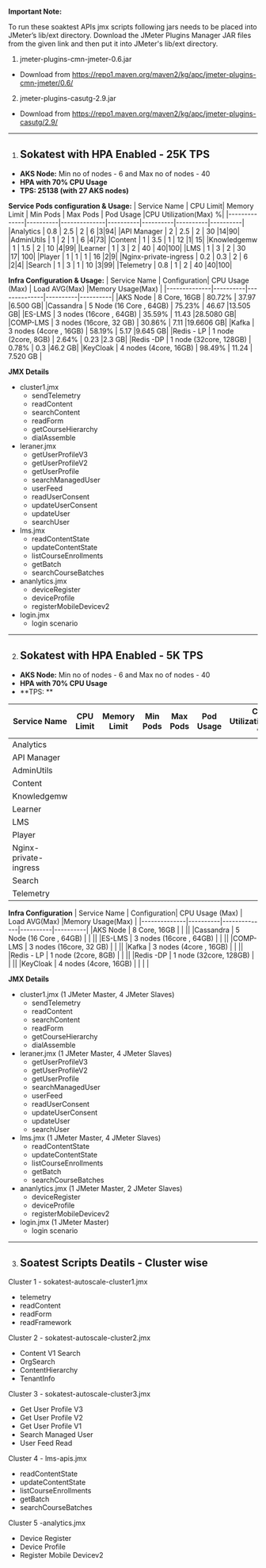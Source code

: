 **Important Note:**

To run these soaktest APIs jmx scripts following jars needs to be placed into JMeter’s lib/ext directory. Download the JMeter Plugins Manager JAR files from the given link and then put it into JMeter's lib/ext directory.

1. jmeter-plugins-cmn-jmeter-0.6.jar 
  - Download from https://repo1.maven.org/maven2/kg/apc/jmeter-plugins-cmn-jmeter/0.6/
2. jmeter-plugins-casutg-2.9.jar
  - Download from https://repo1.maven.org/maven2/kg/apc/jmeter-plugins-casutg/2.9/

----------
1. ## Sokatest with HPA Enabled - 25K TPS ##

- **AKS Node:** Min no of nodes - 6 and Max no of nodes - 40 
- **HPA with 70% CPU Usage**
- **TPS: 25138 (with 27 AKS nodes)**

**Service Pods configuration & Usage:**
| Service Name | CPU Limit| Memory Limit | Min Pods | Max Pods | Pod Usage |CPU Utilization(Max) %|
|--------------|----------|--------------|----------|----------|----------|----------|
|Analytics     |  0.8     |    2.5       |   2      |     6     |3|94|
|API Manager   |    2     |   2.5        |   2      |     30    |14|90|
|AdminUtils    |    1     |     2        |   1      |     6     |4|73|
|Content       |   1      |   3.5        |   1     |     12     |1| 15|
|Knowledgemw   |   1      |   1.5        |   2      |     10     |4|99|
|Learner       |   1      |     3        |    2    |     40     | 40|100|
|LMS           |   1      |     3        |    2    |     30     |17| 100|
|Player        |    1     |     1        |    1     |    16     |2|9|
|Nginx-private-ingress    |    0.2 |   0.3  |   2   |     6     |2|4|
|Search        |   1      |   3          |    1     |    10     |3|99|
|Telemetry     |   0.8    |   1          |     2    |    40     |40|100|


**Infra Configuration & Usage:**
| Service Name | Configuration| CPU Usage (Max) | Load AVG(Max) |Memory Usage(Max) |
|--------------|----------|--------------|----------|----------|
|AKS Node      | 8 Core, 16GB |    80.72%  |     37.97     |6.500 GB|
|Cassandra    | 5 Node (16 Core , 64GB) |   75.23%   |  46.67   |13.505 GB|
|ES-LMS       | 3 nodes (16core , 64GB) |   35.59%   |  11.43   |28.5080 GB|
|COMP-LMS     | 3 nodes (16core, 32 GB) |   30.86%   |  7.11    |19.6606 GB|
|Kafka        | 3 nodes (4core , 16GB)  |   58.19%   |  5.17    |9.645 GB|
|Redis - LP   | 1 node (2core, 8GB)     |    2.64%   |  0.23    |2.3 GB|
|Redis -DP    | 1 node (32core, 128GB)  |    0.78%   |    0.3   |46.2 GB|
|KeyCloak     | 4 nodes (4core, 16GB)   |   98.49%   |  11.24   | 7.520 GB |

**JMX Details**
- cluster1.jmx
  - sendTelemetry
  - readContent 
  - searchContent
  - readForm
  - getCourseHierarchy
  - dialAssemble
- leraner.jmx
  - getUserProfileV3
  - getUserProfileV2 
  - getUserProfile
  - searchManagedUser
  - userFeed
  - readUserConsent
  - updateUserConsent
  - updateUser
  - searchUser
- lms.jmx
  - readContentState 
  - updateContentState
  - listCourseEnrollments
  - getBatch
  - searchCourseBatches
- ananlytics.jmx
  - deviceRegister
  - deviceProfile
  - registerMobileDevicev2
- login.jmx
  - login scenario
--------
2. ## Sokatest with HPA Enabled - 5K TPS ##

- **AKS Node:** Min no of nodes - 6 and Max no of nodes - 40 
- **HPA with 70% CPU Usage**
- **TPS: **	

| Service Name | CPU Limit| Memory Limit | Min Pods | Max Pods | Pod Usage |CPU Utilization(Max) %|
|--------------|----------|--------------|----------|----------|----------|----------|
|Analytics     |      |           |         |         |||
|API Manager   |        |          |       |        |||
|AdminUtils    |        |             |        |        |||
|Content       |         |           |        |          || |
|Knowledgemw   |        |           |        |          |||
|Learner       |       |             |       |        | ||
|LMS           |       |             |        |        |||
|Player        |        |             |       |      |||
|Nginx-private-ingress    |     |     |     |      |||
|Search        |        |             |        |       |||
|Telemetry     |      |            |        |        |||


**Infra Configuration**
| Service Name | Configuration| CPU Usage (Max) | Load AVG(Max) |Memory Usage(Max) |
|--------------|----------|--------------|----------|----------|
|AKS Node      | 8 Core, 16GB |    |          ||
|Cassandra    | 5 Node (16 Core , 64GB) |      |    ||
|ES-LMS       | 3 nodes (16core , 64GB) |      |     ||
|COMP-LMS     | 3 nodes (16core, 32 GB) |     |     ||
|Kafka        | 3 nodes (4core , 16GB)  |     |     ||
|Redis - LP   | 1 node (2core, 8GB)     |      |    ||
|Redis -DP    | 1 node (32core, 128GB)  |      |     ||
|KeyCloak     | 4 nodes (4core, 16GB)   |    |    |  |

**JMX Details**
- cluster1.jmx (1 JMeter Master, 4 JMeter Slaves)
  - sendTelemetry
  - readContent 
  - searchContent
  - readForm
  - getCourseHierarchy
  - dialAssemble
- leraner.jmx (1 JMeter Master, 4 JMeter Slaves)
  - getUserProfileV3
  - getUserProfileV2 
  - getUserProfile
  - searchManagedUser
  - userFeed
  - readUserConsent
  - updateUserConsent
  - updateUser
  - searchUser
- lms.jmx (1 JMeter Master, 4 JMeter Slaves)
  - readContentState 
  - updateContentState
  - listCourseEnrollments
  - getBatch
  - searchCourseBatches
- ananlytics.jmx (1 JMeter Master, 2 JMeter Slaves)
  - deviceRegister
  - deviceProfile
  - registerMobileDevicev2
- login.jmx (1 JMeter Master)
  - login scenario




-------

3. ## Soatest Scripts Deatils - Cluster wise ##

Cluster 1 - sokatest-autoscale-cluster1.jmx
- telemetry 
- readContent 
- readForm
- readFramework


Cluster 2 - sokatest-autoscale-cluster2.jmx
- Content V1 Search
- OrgSearch
- ContentHierarchy
- TenantInfo 

Cluster 3 - sokatest-autoscale-cluster3.jmx
- Get User Profile V3
- Get User Profile V2
- Get User Profile V1
- Search Managed User 
- User Feed Read

Cluster 4 - lms-apis.jmx
- readContentState
- updateContentState
- listCourseEnrollments
- getBatch 
- searchCourseBatches 

Cluster 5 -analytics.jmx
- Device Register
- Device Profile
- Register Mobile Devicev2
